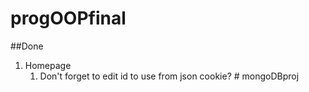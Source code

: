 # progOOPfinal
##Done
1. Homepage
   1. Don't forget to edit id to use from json cookie?
#   m o n g o D B p r o j  
 